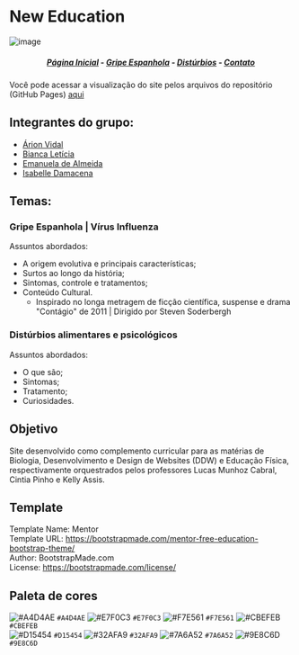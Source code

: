 # New Education

![image](https://user-images.githubusercontent.com/68437993/87811575-41253200-c835-11ea-8d7c-986d2d566fdb.png)

<h5 align="center">
<a href="https://new-education.000webhostapp.com/index.html">Página Inicial</a> - <a href="https://new-education.000webhostapp.com/gripeEspanhola.html">Gripe Espanhola</a> - <a href="https://new-education.000webhostapp.com/disturbios.html">Distúrbios</a> - <a href="https://new-education.000webhostapp.com/contact.html">Contato</a>
</h5>

Você pode acessar a visualização do site pelos arquivos do repositório (GitHub Pages) [aqui](https://biancafsilva.github.io/SiteInterdisciplinar/)

## Integrantes do grupo:
  - [Árion Vidal](https://github.com/focarion)
  - [Bianca Letícia](https://github.com/BiancaFSilva)
  - [Emanuela de Almeida](https://github.com/Manu0121)
  - [Isabelle Damacena](https://github.com/IsabelleDamacena)

## Temas: 
### Gripe Espanhola | Vírus Influenza
Assuntos abordados:
  - A origem evolutiva e principais características; 
  - Surtos ao longo da história;
  - Sintomas, controle e tratamentos;
  - Conteúdo Cultural. 
    - Inspirado no longa metragem de ficção científica, suspense e drama "Contágio" de 2011 | Dirigido por Steven Soderbergh

### Distúrbios alimentares e psicológicos
Assuntos abordados:
  - O que são;
  - Sintomas;
  - Tratamento;
  - Curiosidades.

## Objetivo 
Site desenvolvido como complemento curricular para as matérias de Biologia, Desenvolvimento e Design de Websites (DDW) e Educação Física, respectivamente orquestrados pelos professores Lucas Munhoz Cabral, Cintia Pinho e Kelly Assis.

## Template
Template Name: Mentor  <br>
Template URL: https://bootstrapmade.com/mentor-free-education-bootstrap-theme/ <br>
Author: BootstrapMade.com <br>
License: https://bootstrapmade.com/license/ <br>

## Paleta de cores
![#A4D4AE](https://placehold.it/15/A4D4AE/000000?text=+) `#A4D4AE`
![#E7F0C3](https://placehold.it/15/E7F0C3/000000?text=+) `#E7F0C3`
![#F7E561](https://placehold.it/15/F7E561/000000?text=+) `#F7E561`
![#CBEFEB](https://placehold.it/15/CBEFEB/000000?text=+) `#CBEFEB` <br>
![#D15454](https://placehold.it/15/D15454/000000?text=+) `#D15454`
![#32AFA9](https://placehold.it/15/32AFA9/000000?text=+) `#32AFA9`
![#7A6A52](https://placehold.it/15/7A6A52/000000?text=+) `#7A6A52`
![#9E8C6D](https://placehold.it/15/9E8C6D/000000?text=+) `#9E8C6D`

